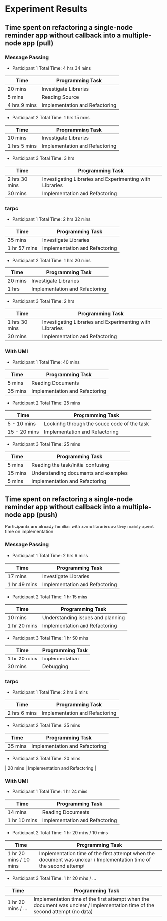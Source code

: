 # Experiment Results

## Time spent on refactoring a single-node reminder app without callback into a multiple-node app (pull)

### Message Passing
- Participant 1
Total Time: 4 hrs 34 mins

| Time | Programming Task |
| ---  | -----------      |
| 20 mins |  Investigate Libraries |
| 5 mins | Reading Source |
| 4 hrs 9 mins | Implementation and Refactoring |

- Participant 2
Total Time: 1 hrs 15 mins

| Time | Programming Task |
| --- | ----------- |
| 10 mins |  Investigate Libraries |
| 1 hrs 5 mins | Implementation and Refactoring |

- Participant 3
Total Time: 3 hrs

| Time | Programming Task |
| --- | ----------- |
| 2 hrs 30 mins |  Investigating Libraries and Experimenting with Libraries |
| 30 mins | Implementation and Refactoring |

### tarpc
- Participant 1
Total Time: 2 hrs 32 mins

| Time | Programming Task |
| ---  | -----------      |
| 35 mins |  Investigate Libraries |
| 1 hr 57 mins | Implementation and Refactoring |

- Participant 2
Total Time: 1 hrs 20 mins

| Time | Programming Task |
| --- | ----------- |
| 20 mins |  Investigate Libraries |
| 1 hrs | Implementation and Refactoring |

- Participant 3
Total Time: 2 hrs

| Time | Programming Task |
| --- | ----------- |
| 1 hrs 30 mins |  Investigating Libraries and Experimenting with Libraries |
| 30 mins | Implementation and Refactoring|


### With UMI
- Participant 1
Total Time: 40 mins

| Time | Programming Task |
| --- | ----------- |
| 5 mins | Reading Documents |
| 35 mins | Implementation and Refactoring |

- Participant 2
Total Time: 25 mins

| Time | Programming Task |
| --- | ----------- |
| 5 - 10 mins | Lookinhg through the souce code of the task |
| 15 - 20 mins | Implementation and Refactoring |

- Participant 3
Total Time: 25 mins

| Time | Programming Task |
| --- | ----------- |
| 5 mins |  Reading the task/initial confusing |
| 15 mins | Understanding documents and examples |
| 5 mins | Implementation and Refactoring |

## Time spent on refactoring a single-node reminder app without callback into a multiple-node app (push)

Participants are already familiar with some libraries so they mainly spent time on implementation
### Message Passing
- Participant 1
Total Time: 2 hrs 6 mins

| Time | Programming Task |
| ---  | -----------      |
| 17 mins |  Investigate Libraries |
| 1 hr 49 mins | Implementation and Refactoring |

- Participant 2
Total Time: 1 hr 15 mins

| Time | Programming Task |
| --- | ----------- |
| 10 mins | Understanding issues and planning|
| 1 hr 20 mins | Implementation and Refactoring |

- Participant 3
Total Time: 1 hr 50 mins

| Time | Programming Task |
| --- | ----------- |
| 1 hr 20 mins | Implementation |
| 30 mins | Debugging |

### tarpc
- Participant 1
Total Time: 2 hrs 6 mins

| Time | Programming Task |
| ---  | -----------      |
| 2 hrs 6 mins | Implementation and Refactoring |

- Participant 2
Total Time: 35 mins

| Time | Programming Task |
| --- | ----------- |
| 35 mins | Implementation and Refactoring |

- Participant 3
Total Time: 20 mins

| 20 mins | Implementation and Refactoring |

### With UMI
- Participant 1
Total Time: 1 hr 24 mins

| Time | Programming Task |
| --- | ----------- |
| 14 mins | Reading Documents |
| 1 hr 10 mins | Implementation and Refactoring |

- Participant 2
Total Time: 1 hr 20 mins / 10 mins

| Time | Programming Task |
| --- | ----------- |
| 1 hr 20 mins / 10 mins | Implementation time of the first attempt when the document was unclear / Implementation time of the second attempt| 

- Participant 3
Total Time: 1 hr 20 mins / ...

| Time | Programming Task |
| --- | ----------- |
| 1 hr 20 mins / ... | Implementation time of the first attempt when the document was unclear / Implementation time of the second attempt (no data)| 
